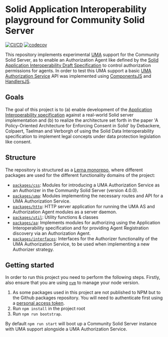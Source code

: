 # Solid Application Interoperability playground for Community Solid Server
[![CI/CD](https://github.com/laurensdeb/authorization-agent/actions/workflows/ci.yml/badge.svg)](https://github.com/laurensdeb/authorization-agent/actions/workflows/ci.yml) [![codecov](https://codecov.io/gh/laurensdeb/interoperability/branch/main/graph/badge.svg?token=YNT84QJT7G)](https://codecov.io/gh/laurensdeb/interoperability)

This repository implements experimental [UMA](https://docs.kantarainitiative.org/uma/wg/rec-oauth-uma-grant-2.0.html) support for the Community Solid Server, as
to enable an Authorization Agent like defined by the [Solid Application Interoperability Draft Specification](https://solid.github.io/data-interoperability-panel/specification/) to control
authorization permissions for agents. In order to test this UMA support a basic [UMA Authorization Service](https://docs.kantarainitiative.org/uma/wg/rec-oauth-uma-grant-2.0.html#roles) API was implemented using [ComponentsJS](https://componentsjs.readthedocs.io) and [HandlersJS](https://github.com/digita-ai/handlersjs).

## Goals
The goal of this project is to (a) enable development of the [Application Interoperability specification](https://solid.github.io/data-interoperability-panel/specification/) against a
real-world Solid server implementation and (b) to realize the architecture set forth in the paper
'A Policy-Oriented Architecture for Enforcing Consent in Solid' by Debackere, Colpaert, Taelman and Verborgh of
using the Solid Data Interoperability specification to implement legal concepts under data protection legislation 
like consent.

## Structure
The repository is structured as a [Lerna monorepo](https://lerna.js.org/), where different packages are used for the different functionality domains of the project:
- [`packages/css`](packages/css): Modules for introducing a UMA Authorization Service as an Authorizer in the Community Solid Server (version 4.0.0).
- [`packages/uma`](packages/uma): Modules implementing the necessary routes and API for a UMA Authorization Service.
- [`packages/http`](packages/http): HTTP server application for running the UMA AS and Authorization Agent modules as a server daemon.
- [`packages/util`](packages/util): Utility functions & classes
- [`packages/aa`](packages/interop): Implements modules for authorizing using the Application Interoperability specification and for providing Agent Registration discovery via an Authorization Agent.
- [`packages/interfaces`](packages/aa-interfaces): Interfaces for the Authorizer functionality of the UMA Authorization Service, to be used when implementing a new Authorizer strategy.

## Getting started
In order to run this project you need to perform the following steps. Firstly, also ensure that you are using [`nvm`](https://github.com/nvm-sh/nvm) to manage your node version.

1. As some packages used in this project are not published to NPM but to the Github packages repository. You will
need to authenticate first using a [personal access token](https://docs.github.com/en/packages/working-with-a-github-packages-registry/working-with-the-npm-registry).
2. Run `npm install` in the project root
3. Run `npm run bootstrap`.

By default `npm run start` will boot up a Community Solid Server instance with UMA support alongside a UMA 
Authorization Service.